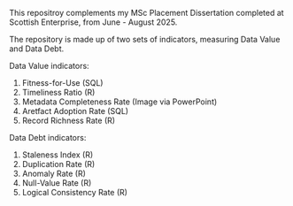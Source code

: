 This repositroy complements my MSc Placement Dissertation completed at Scottish Enterprise, from June - August 2025.

The repository is made up of two sets of indicators, measuring Data Value and Data Debt.

Data Value indicators:
1. Fitness-for-Use (SQL)
2. Timeliness Ratio (R)
3. Metadata Completeness Rate (Image via PowerPoint)
4. Aretfact Adoption Rate (SQL)
5. Record Richness Rate (R)

Data Debt indicators:
1. Staleness Index (R)
2. Duplication Rate (R)
3. Anomaly Rate (R)
4. Null-Value Rate (R)
5. Logical Consistency Rate (R)
